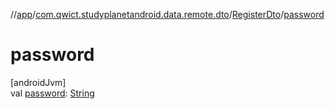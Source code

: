 //[app](../../../index.md)/[com.qwict.studyplanetandroid.data.remote.dto](../index.md)/[RegisterDto](index.md)/[password](password.md)

# password

[androidJvm]\
val [password](password.md): [String](https://kotlinlang.org/api/latest/jvm/stdlib/kotlin/-string/index.html)

